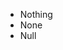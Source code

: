 - Nothing
- None
- Null

<!---
dev-strng/dev-strng is a ✨ special ✨ repository because its `README.md` (this file) appears on your GitHub profile.
You can click the Preview link to take a look at your changes.
--->
